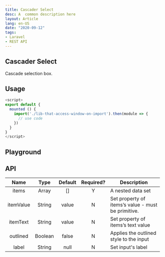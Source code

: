 ```yaml
---
title: Cascader Select
desc: A  common description here 
layout: Article
lang: en-US
date: "2020-09-12"
tags:
- Laravel
- REST API
---
```



## Cascader Select

Cascade selection box. 

## Usage

<v-example file="ex-cascader" lang="js"> </v-example>


``` js
<script>
export default {
  mounted () {
    import('./lib-that-access-window-on-import').then(module => {
      // use code
    })
  }
}
</script>
```

## Playground

## API

|   Name    |  Type   | Default | Required? | Description                                        |
| :-------: | :-----: | :-----: | :-------: | -------------------------------------------------- |
|   items   |  Array  |   []    |     Y     | A nested data set                                  |
| itemValue | String  |  value  |     N     | Set property of items’s value - must be primitive. |
| itemText  | String  |  value  |     N     | Set property of items’s text value                 |
| outlined  | Boolean |  false  |     N     | Applies the outlined style to the input            |
|   label   | String  |  null   |     N     | Set input's label                                  |


